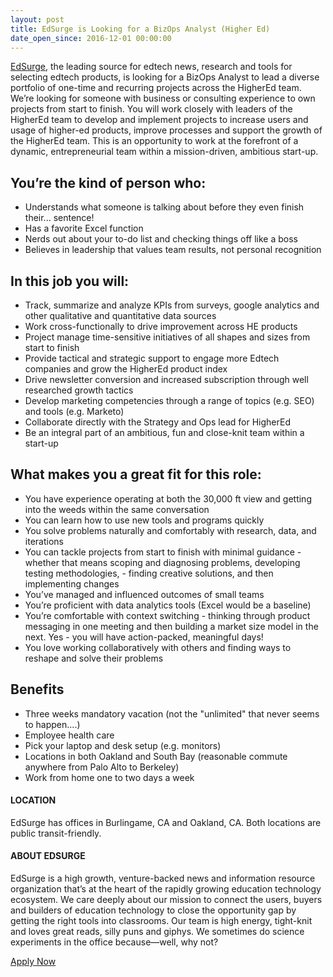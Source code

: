 ```yaml
---
layout: post
title: EdSurge is Looking for a BizOps Analyst (Higher Ed)
date_open_since: 2016-12-01 00:00:00
---
```


[EdSurge](http://www.edsurge.com), the leading source for edtech news, research and tools for selecting edtech products, is looking for a BizOps Analyst to lead a diverse portfolio of one-time and recurring projects across the HigherEd team. We’re looking for someone with business or consulting experience to own projects from start to finish. You will work closely with leaders of the HigherEd team to develop and implement projects to increase users and usage of higher-ed products, improve processes and support the growth of the HigherEd team. This is an opportunity to work at the forefront of a dynamic, entrepreneurial team within a mission-driven, ambitious start-up.

## You’re the kind of person who:

- Understands what someone is talking about before they even finish their... sentence!
- Has a favorite Excel function
- Nerds out about your to-do list and checking things off like a boss
- Believes in leadership that values team results, not personal recognition

## In this job you will:

- Track, summarize and analyze KPIs from surveys, google analytics and other qualitative and quantitative data sources
- Work cross-functionally to drive improvement across HE products
- Project manage time-sensitive initiatives of all shapes and sizes from start to finish
- Provide tactical and strategic support to engage more Edtech companies and grow the HigherEd product index
- Drive newsletter conversion and increased subscription through well researched growth tactics
- Develop marketing competencies through a range of topics (e.g. SEO) and tools (e.g. Marketo)
- Collaborate directly with the Strategy and Ops lead for HigherEd
- Be an integral part of an ambitious, fun and close-knit team within a start-up

## What makes you a great fit for this role:

- You have experience operating at both the 30,000 ft view and getting into the weeds within the same conversation
- You can learn how to use new tools and programs quickly
- You solve problems naturally and comfortably with research, data, and iterations
- You can tackle projects from start to finish with minimal guidance - whether that means scoping and diagnosing problems, developing testing methodologies, - finding creative solutions, and then implementing changes
- You’ve managed and influenced outcomes of small teams
- You’re proficient with data analytics tools (Excel would be a baseline)
- You’re comfortable with context switching - thinking through product messaging in one meeting and then building a market size model in the next. Yes - you will have action-packed, meaningful days!
- You love working collaboratively with others and finding ways to reshape and solve their problems

## Benefits

- Three weeks mandatory vacation (not the "unlimited" that never seems to happen....)
- Employee health care
- Pick your laptop and desk setup (e.g. monitors)
- Locations in both Oakland and South Bay (reasonable commute anywhere from Palo Alto to Berkeley)
- Work from home one to two days a week

#### LOCATION
EdSurge has offices in Burlingame, CA and Oakland, CA. Both locations are public transit-friendly.

#### ABOUT EDSURGE
EdSurge is a high growth, venture-backed news and information resource organization that’s at the heart of the rapidly growing education technology ecosystem. We care deeply about our mission to connect the users, buyers and builders of education technology to close the opportunity gap by getting the right tools into classrooms. Our team is high energy, tight-knit and loves great reads, silly puns and giphys. We sometimes do science experiments in the office because—well, why not?

<a href="https://edsurge.workable.com/jobs/381212" class="button button-rounded button-primary button-large">Apply Now</a>
